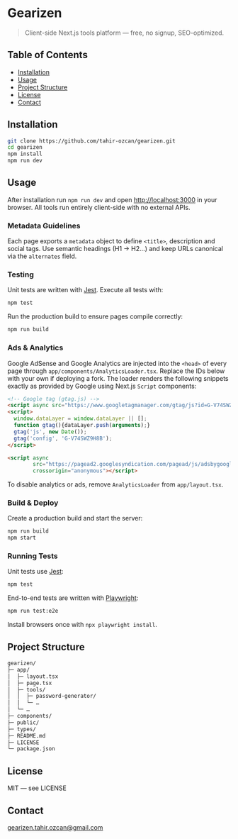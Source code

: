# Gearizen

> Client-side Next.js tools platform — free, no signup, SEO-optimized.

## Table of Contents

- [Installation](#installation)
- [Usage](#usage)
- [Project Structure](#project-structure)
- [License](#license)
- [Contact](#contact)

## Installation

```bash
git clone https://github.com/tahir-ozcan/gearizen.git
cd gearizen
npm install
npm run dev
```

## Usage

After installation run `npm run dev` and open <http://localhost:3000> in your browser. All tools run entirely client-side with no external APIs.

### Metadata Guidelines

Each page exports a `metadata` object to define `<title>`, description and social tags. Use semantic headings (H1 → H2…) and keep URLs canonical via the `alternates` field.

### Testing

Unit tests are written with [Jest](https://jestjs.io/). Execute all tests with:

```bash
npm test
```

Run the production build to ensure pages compile correctly:

```bash
npm run build
```

### Ads & Analytics

Google AdSense and Google Analytics are injected into the `<head>` of every
page through `app/components/AnalyticsLoader.tsx`.  Replace the IDs below with
your own if deploying a fork. The loader renders the following snippets exactly
as provided by Google using Next.js `Script` components:

```html
<!-- Google tag (gtag.js) -->
<script async src="https://www.googletagmanager.com/gtag/js?id=G-V74SWZ9H8B"></script>
<script>
  window.dataLayer = window.dataLayer || [];
  function gtag(){dataLayer.push(arguments);}
  gtag('js', new Date());
  gtag('config', 'G-V74SWZ9H8B');
</script>

<script async
        src="https://pagead2.googlesyndication.com/pagead/js/adsbygoogle.js?client=ca-pub-2108375251131552"
        crossorigin="anonymous"></script>
```

To disable analytics or ads, remove `AnalyticsLoader` from `app/layout.tsx`.

### Build & Deploy

Create a production build and start the server:

```bash
npm run build
npm start
```

### Running Tests

Unit tests use [Jest](https://jestjs.io/):

```bash
npm test
```

End-to-end tests are written with [Playwright](https://playwright.dev/):

```bash
npm run test:e2e
```

Install browsers once with `npx playwright install`.

## Project Structure

```bash
gearizen/
├─ app/
│  ├─ layout.tsx
│  ├─ page.tsx
│  ├─ tools/
│  │  ├─ password-generator/
│  │  └─ …
│  └─ …
├─ components/
├─ public/
├─ types/
├─ README.md
├─ LICENSE
└─ package.json
```

## License

MIT — see LICENSE

## Contact
gearizen.tahir.ozcan@gmail.com
